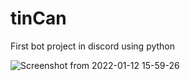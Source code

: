 # tinCan
First bot project in discord using python

![Screenshot from 2022-01-12 15-59-26](https://user-images.githubusercontent.com/67751535/149126008-0d578421-059b-48a1-8e29-b68567ced2b1.png)
